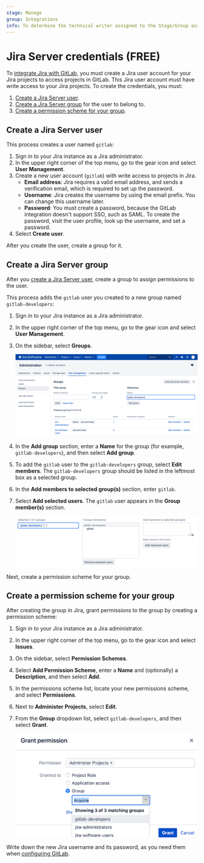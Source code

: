 ```yaml
---
stage: Manage
group: Integrations
info: To determine the technical writer assigned to the Stage/Group associated with this page, see https://about.gitlab.com/handbook/product/ux/technical-writing/#assignments
---
```


# Jira Server credentials **(FREE)**

To [integrate Jira with GitLab](index.md), you must
create a Jira user account for your Jira projects to access projects in GitLab.
This Jira user account must have write access to your Jira projects. To create the
credentials, you must:

1. [Create a Jira Server user](#create-a-jira-server-user).
1. [Create a Jira Server group](#create-a-jira-server-group) for the user to belong to.
1. [Create a permission scheme for your group](#create-a-permission-scheme-for-your-group).

## Create a Jira Server user

This process creates a user named `gitlab`:

1. Sign in to your Jira instance as a Jira administrator.
1. In the upper right corner of the top menu, go to the gear icon and
   select **User Management**.
1. Create a new user account (`gitlab`) with write access to
   projects in Jira.
   - **Email address**: Jira requires a valid email address, and sends a verification
     email, which is required to set up the password.
   - **Username**: Jira creates the username by using the email prefix. You can change
     this username later.
   - **Password**: You must create a password, because the GitLab integration doesn't
     support SSO, such as SAML. To create the password, visit the user profile, look up
     the username, and set a password.
1. Select **Create user**.

After you create the user, create a group for it.

## Create a Jira Server group

After you [create a Jira Server user](#create-a-jira-server-user), create a
group to assign permissions to the user.

This process adds the `gitlab` user you created to a new group named `gitlab-developers`:

1. Sign in to your Jira instance as a Jira administrator.
1. In the upper right corner of the top menu, go to the gear icon and
   select **User Management**.
1. On the sidebar, select **Groups**.

   ![Jira create new user](img/jira_create_new_group.png)

1. In the **Add group** section, enter a **Name** for the group (for example,
   `gitlab-developers`), and then select **Add group**.
1. To add the `gitlab` user to the `gitlab-developers` group, select **Edit members**.
   The `gitlab-developers` group should be listed in the leftmost box as a
   selected group.
1. In the **Add members to selected group(s)** section, enter `gitlab`.
1. Select **Add selected users**.
   The `gitlab` user appears in the **Group member(s)**
   section.

   ![Jira added user to group](img/jira_added_user_to_group.png)

Next, create a permission scheme for your group.

## Create a permission scheme for your group

After creating the group in Jira, grant permissions to the group by creating a permission scheme:

1. Sign in to your Jira instance as a Jira administrator.
1. In the upper right corner of the top menu, go to the gear icon and
   select **Issues**.
1. On the sidebar, select **Permission Schemes**.
1. Select **Add Permission Scheme**, enter a **Name** and (optionally) a
   **Description**, and then select **Add**.
1. In the permissions scheme list, locate your new permissions scheme, and
   select **Permissions**.
1. Next to **Administer Projects**, select **Edit**.
1. From the **Group** dropdown list, select `gitlab-developers`, and then select **Grant**.

   ![Jira group access](img/jira_group_access.png)

Write down the new Jira username and its
password, as you need them when
[configuring GitLab](configure.md).
